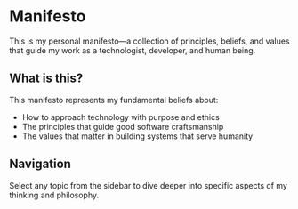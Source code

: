 # Manifesto

This is my personal manifesto—a collection of principles, beliefs, and values that guide my work as a technologist, developer, and human being.

## What is this?

This manifesto represents my fundamental beliefs about:
- How to approach technology with purpose and ethics
- The principles that guide good software craftsmanship  
- The values that matter in building systems that serve humanity

## Navigation

Select any topic from the sidebar to dive deeper into specific aspects of my thinking and philosophy.
